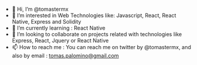 - 👋 Hi, I’m @tomastermx
- 👀 I’m interested in Web Technologies like: Javascript, React, React Native, Express and Solidity 
- 🌱 I’m currently learning : React Native
- 💞️ I’m looking to collaborate on  projects related  with  technologies like Express, React, Jquery or React Native 
- 📫 How to reach me : You can  reach me  on twitter by @tomastermx, and also by email : tomas.palomino@gmail.com



<!---
tomastermx/tomastermx is a ✨ special ✨ repository because its `README.md` (this file) appears on your GitHub profile.
You can click the Preview link to take a look at your changes.
--->
